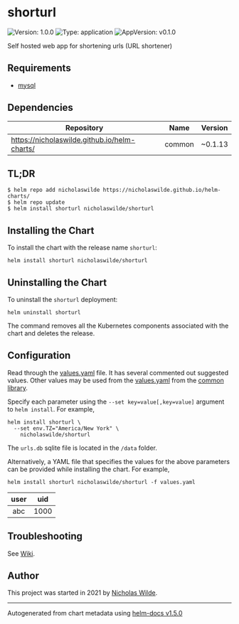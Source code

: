 # shorturl

![Version: 1.0.0](https://img.shields.io/badge/Version-1.0.0-informational?style=flat-square) ![Type: application](https://img.shields.io/badge/Type-application-informational?style=flat-square) ![AppVersion: v0.1.0](https://img.shields.io/badge/AppVersion-v0.1.0-informational?style=flat-square)

Self hosted web app for shortening urls (URL shortener)

## Requirements
* [mysql](https://github.com/nicholaswilde/helm-charts/wiki/Databases)

## Dependencies

| Repository | Name | Version |
|------------|------|---------|
| https://nicholaswilde.github.io/helm-charts/ | common | ~0.1.13 |

## TL;DR
```console
$ helm repo add nicholaswilde https://nicholaswilde.github.io/helm-charts/
$ helm repo update
$ helm install shorturl nicholaswilde/shorturl
```

## Installing the Chart
To install the chart with the release name `shorturl`:
```console
helm install shorturl nicholaswilde/shorturl
```

## Uninstalling the Chart
To uninstall the `shorturl` deployment:
```console
helm uninstall shorturl
```
The command removes all the Kubernetes components associated with the chart and deletes the release.

## Configuration

Read through the [values.yaml](./values.yaml) file. It has several commented out suggested values.
Other values may be used from the [values.yaml](../common/values.yaml) from the [common library](../common).

Specify each parameter using the `--set key=value[,key=value]` argument to `helm install`. For example,
```console
helm install shorturl \
  --set env.TZ="America/New York" \
    nicholaswilde/shorturl
```

The `urls.db` sqlite file is located in the `/data` folder.

Alternatively, a YAML file that specifies the values for the above parameters can be provided while installing the chart.
For example,
```console
helm install shorturl nicholaswilde/shorturl -f values.yaml
```

|   user   | uid |
|:--------:|:---:|
| abc | 1000 |

## Troubleshooting
See [Wiki](https://github.com/nicholaswilde/helm-charts/wiki/Troubleshooting).

## Author
This project was started in 2021 by [Nicholas Wilde](https://github.com/nicholaswilde).

----------------------------------------------
Autogenerated from chart metadata using [helm-docs v1.5.0](https://github.com/norwoodj/helm-docs/releases/v1.5.0)
